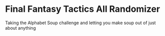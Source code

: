 ﻿# Final Fantasy Tactics All Randomizer

Taking the Alphabet Soup challenge and letting you make soup out of just about anything
